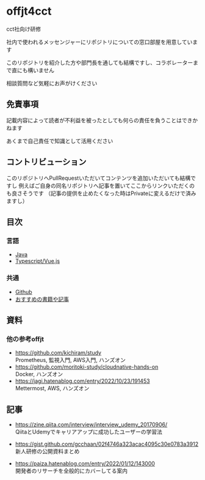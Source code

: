# offjt4cct

cct社向け研修

社内で使われるメッセンジャーにリポジトリについての窓口部屋を用意しています

このリポジトリを紹介した方や部門長を通しても結構ですし、コラボレーターまで直にも構いません

相談質問など気軽にお声がけください


## 免責事項

記載内容によって読者が不利益を被ったとしても何らの責任を負うことはできかねます

あくまで自己責任で知識として活用ください


## コントリビューション

このリポジトリへPullRequestいただいてコンテンツを追加いただいても結構ですし
例えばご自身の同名リポジトリへ記事を置いてここからリンクいただくのも良さそうです
（記事の提供を止めたくなった時はPrivateに変えるだけで済みますし）

## 目次

### 言語

- [Java](./java/README.md)
- [Typescript/Vue.js](./ts_vuejs/README.md)

### 共通

- [Github](./github/README.md)
- [おすすめの書籍や記事](./blog/README.md)

## 資料

### 他の参考offjt

- https://github.com/kichiram/study  
Prometheus, 監視入門, AWS入門, ハンズオン
- https://github.com/moritoki-study/cloudnative-hands-on  
Docker, ハンズオン
- https://jagi.hatenablog.com/entry/2022/10/23/191453  
Mettermost, AWS, ハンズオン

## 記事

- https://zine.qiita.com/interview/interview_udemy_20170906/  
QiitaとUdemyでキャリアアップに成功したユーザーの学習法

- https://gist.github.com/gcchaan/02f4746a323acac4095c30e0783a3912  
新人研修の公開資料まとめ

- https://paiza.hatenablog.com/entry/2022/01/12/143000  
開発者のリサーチを全般的にカバーしてる案内
